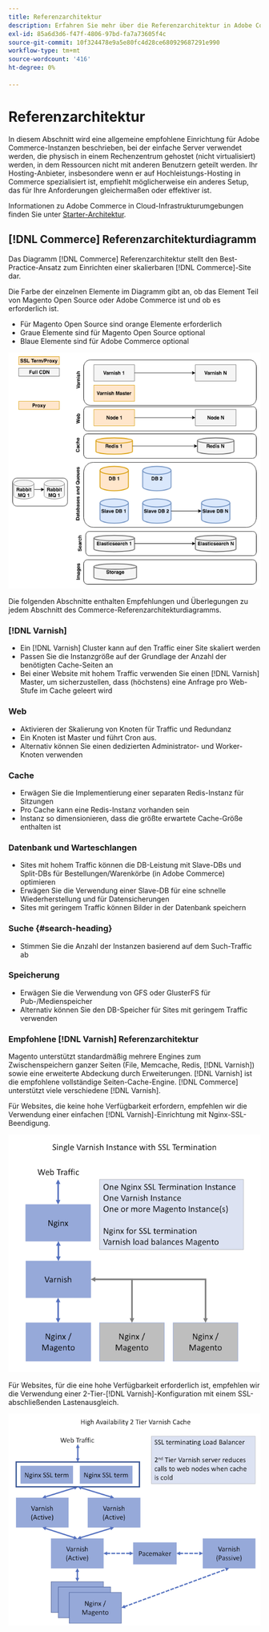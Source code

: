 ```yaml
---
title: Referenzarchitektur
description: Erfahren Sie mehr über die Referenzarchitektur in Adobe Commerce. Erfahren Sie mehr über Implementierungsanleitungen und Optimierungsstrategien.
exl-id: 85a6d3d6-f47f-4806-97bd-fa7a73605f4c
source-git-commit: 10f324478e9a5e80fc4d28ce680929687291e990
workflow-type: tm+mt
source-wordcount: '416'
ht-degree: 0%

---
```


# Referenzarchitektur

In diesem Abschnitt wird eine allgemeine empfohlene Einrichtung für Adobe Commerce-Instanzen beschrieben, bei der einfache Server verwendet werden, die physisch in einem Rechenzentrum gehostet (nicht virtualisiert) werden, in dem Ressourcen nicht mit anderen Benutzern geteilt werden. Ihr Hosting-Anbieter, insbesondere wenn er auf Hochleistungs-Hosting in Commerce spezialisiert ist, empfiehlt möglicherweise ein anderes Setup, das für Ihre Anforderungen gleichermaßen oder effektiver ist.

Informationen zu Adobe Commerce in Cloud-Infrastrukturumgebungen finden Sie unter [Starter-Architektur](https://experienceleague.adobe.com/de/docs/commerce-cloud-service/user-guide/architecture/starter-architecture).

## [!DNL Commerce] Referenzarchitekturdiagramm

Das Diagramm [!DNL Commerce] Referenzarchitektur stellt den Best-Practice-Ansatz zum Einrichten einer skalierbaren [!DNL Commerce]-Site dar.

Die Farbe der einzelnen Elemente im Diagramm gibt an, ob das Element Teil von Magento Open Source oder Adobe Commerce ist und ob es erforderlich ist.

* Für Magento Open Source sind orange Elemente erforderlich
* Graue Elemente sind für Magento Open Source optional
* Blaue Elemente sind für Adobe Commerce optional

![Commerce-Referenzarchitekturdiagramm](../assets/performance/images/ref-architecture-2.3.png)

Die folgenden Abschnitte enthalten Empfehlungen und Überlegungen zu jedem Abschnitt des Commerce-Referenzarchitekturdiagramms.

### [!DNL Varnish]

* Ein [!DNL Varnish] Cluster kann auf den Traffic einer Site skaliert werden
* Passen Sie die Instanzgröße auf der Grundlage der Anzahl der benötigten Cache-Seiten an
* Bei einer Website mit hohem Traffic verwenden Sie einen [!DNL Varnish] Master, um sicherzustellen, dass (höchstens) eine Anfrage pro Web-Stufe im Cache geleert wird

### Web

* Aktivieren der Skalierung von Knoten für Traffic und Redundanz
* Ein Knoten ist Master und führt Cron aus.
* Alternativ können Sie einen dedizierten Administrator- und Worker-Knoten verwenden

### Cache

* Erwägen Sie die Implementierung einer separaten Redis-Instanz für Sitzungen
* Pro Cache kann eine Redis-Instanz vorhanden sein
* Instanz so dimensionieren, dass die größte erwartete Cache-Größe enthalten ist

### Datenbank und Warteschlangen

* Sites mit hohem Traffic können die DB-Leistung mit Slave-DBs und Split-DBs für Bestellungen/Warenkörbe (in Adobe Commerce) optimieren
* Erwägen Sie die Verwendung einer Slave-DB für eine schnelle Wiederherstellung und für Datensicherungen
* Sites mit geringem Traffic können Bilder in der Datenbank speichern

### Suche {#search-heading}

* Stimmen Sie die Anzahl der Instanzen basierend auf dem Such-Traffic ab

### Speicherung

* Erwägen Sie die Verwendung von GFS oder GlusterFS für Pub-/Medienspeicher
* Alternativ können Sie den DB-Speicher für Sites mit geringem Traffic verwenden

### Empfohlene [!DNL Varnish] Referenzarchitektur

Magento unterstützt standardmäßig mehrere Engines zum Zwischenspeichern ganzer Seiten (File, Memcache, Redis, [!DNL Varnish]) sowie eine erweiterte Abdeckung durch Erweiterungen. [!DNL Varnish] ist die empfohlene vollständige Seiten-Cache-Engine.  [!DNL Commerce] unterstützt viele verschiedene [!DNL Varnish].

Für Websites, die keine hohe Verfügbarkeit erfordern, empfehlen wir die Verwendung einer einfachen [!DNL Varnish]-Einrichtung mit Nginx-SSL-Beendigung.

![Einfache [!DNL Varnish] mit SSL-Beendigung](../assets/performance/images/single-varnish-with-ssl-termination.png)

Für Websites, für die eine hohe Verfügbarkeit erforderlich ist, empfehlen wir die Verwendung einer 2-Tier-[!DNL Varnish]-Konfiguration mit einem SSL-abschließenden Lastenausgleich.

![Zweistufige [!DNL Varnish]-Konfiguration mit hoher Verfügbarkeit und SSL-Abschluss des Lastenausgleichs](../assets/performance/images/ha-2-tier-varnish-with-ssl-term-load-balancer.png)
